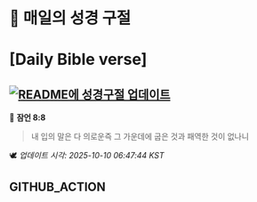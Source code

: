 # 🙏 매일의 성경 구절
# [Daily Bible verse]
## [![README에 성경구절 업데이트](https://github.com/DONGSUKA/first_test/actions/workflows/update-readme-bible.yml/badge.svg)](https://github.com/DONGSUKA/first_test/actions/workflows/update-readme-bible.yml)
<!-- START_BIBLE_VERSE -->
📖 **잠언 8:8**
> 내 입의 말은 다 의로운즉 그 가운데에 굽은 것과 패역한 것이 없나니

🕊️ _업데이트 시각: 2025-10-10 06:47:44 KST_
  <!-- END_BIBLE_VERSE -->
## GITHUB_ACTION
